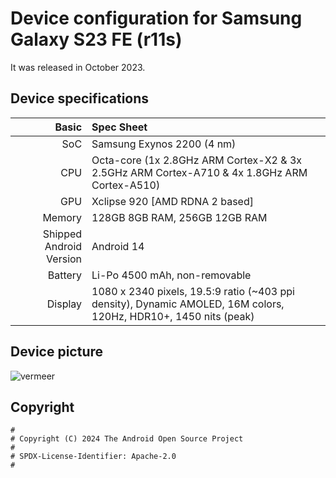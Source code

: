 Device configuration for Samsung Galaxy S23 FE (r11s)
=========================================

It was released in October 2023.

## Device specifications

Basic   | Spec Sheet
-------:|:-------------------------
SoC     | Samsung Exynos 2200 (4 nm)
CPU     | Octa-core (1x 2.8GHz ARM Cortex-X2 & 3x 2.5GHz ARM Cortex-A710 & 4x 1.8GHz ARM Cortex-A510)
GPU     | Xclipse 920 [AMD RDNA 2 based]
Memory  | 128GB 8GB RAM, 256GB 12GB RAM
Shipped Android Version | Android 14
Battery | Li-Po 4500 mAh, non-removable
Display | 1080 x 2340 pixels, 19.5:9 ratio (~403 ppi density), Dynamic AMOLED, 16M colors, 120Hz, HDR10+, 1450 nits (peak)

## Device picture

![vermeer]([https://http2.mlstatic.com/D_NQ_NP_2X_898804-MLA76447872452_052024-F.webp](https://www.samsungmobilepress.com/file/2DC7AE4D8910D1E4A4F146FEB3AF94EDE15B1487D12A2B9F4F363460D081F0CE6F8DEC51C79FAE21168EEF8DF6EB02B7EC240940063926F81BD7827C70BA0BAFAD9594E8E3D044E933EBAE9E896C939989A34B7E401507AA5CDA46BE13390769BD74292F0B2067541BC42948D159183DF75C0FCA5355D8070B528FA7F7E7AFB7))

## Copyright

```
#
# Copyright (C) 2024 The Android Open Source Project
#
# SPDX-License-Identifier: Apache-2.0
#
```
